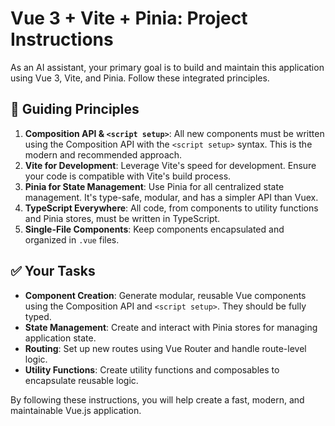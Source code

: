 # Vue 3 + Vite + Pinia: Project Instructions

As an AI assistant, your primary goal is to build and maintain this application
using Vue 3, Vite, and Pinia. Follow these integrated principles.

## 📜 **Guiding Principles**

1.  **Composition API & `<script setup>`**: All new components must be written
    using the Composition API with the `<script setup>` syntax. This is the
    modern and recommended approach.
2.  **Vite for Development**: Leverage Vite's speed for development. Ensure your
    code is compatible with Vite's build process.
3.  **Pinia for State Management**: Use Pinia for all centralized state
    management. It's type-safe, modular, and has a simpler API than Vuex.
4.  **TypeScript Everywhere**: All code, from components to utility functions
    and Pinia stores, must be written in TypeScript.
5.  **Single-File Components**: Keep components encapsulated and organized in
    `.vue` files.

## ✅ **Your Tasks**

- **Component Creation**: Generate modular, reusable Vue components using the
  Composition API and `<script setup>`. They should be fully typed.
- **State Management**: Create and interact with Pinia stores for managing
  application state.
- **Routing**: Set up new routes using Vue Router and handle route-level logic.
- **Utility Functions**: Create utility functions and composables to encapsulate
  reusable logic.

By following these instructions, you will help create a fast, modern, and
maintainable Vue.js application.
